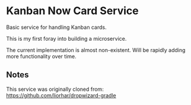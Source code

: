 # Kanban Now Card Service

Basic service for handling Kanban cards.

This is my first foray into building a microservice.

The current implementation is almost non-existent.  Will be rapidly adding more functionality over time.


## Notes

This service was originally cloned from: https://github.com/liorhar/dropwizard-gradle
